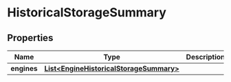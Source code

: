 

# HistoricalStorageSummary


## Properties

| Name | Type | Description | Notes |
|------------ | ------------- | ------------- | -------------|
|**engines** | [**List&lt;EngineHistoricalStorageSummary&gt;**](EngineHistoricalStorageSummary.md) |  |  [optional] |



